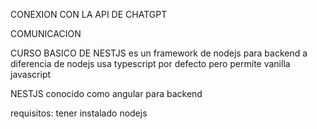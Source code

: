 CONEXION CON LA API DE CHATGPT

COMUNICACION 


CURSO BASICO DE NESTJS
es un framework de nodejs para backend
a diferencia de nodejs usa typescript por defecto pero permite vanilla javascript 

NESTJS conocido como angular para backend

requisitos: tener instalado nodejs